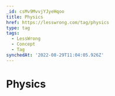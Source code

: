 ```yaml
---
_id: csMv9MvvjYJyeHqoo
title: Physics
href: https://lesswrong.com/tag/physics
type: tag
tags:
  - LessWrong
  - Concept
  - Tag
synchedAt: '2022-08-29T11:04:05.926Z'
---
```

# Physics

